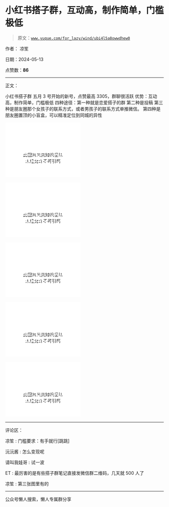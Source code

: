 # 小红书搭子群，互动高，制作简单，门槛极低

> 原文：[`www.yuque.com/for_lazy/wind/ubi4l5a8owwdhew0`](https://www.yuque.com/for_lazy/wind/ubi4l5a8owwdhew0)

作者： 凉笙

日期：2024-05-13

点赞数：**86**

* * *

正文：

小红书搭子群 五月 3 号开始的新号，点赞最高 3305，群聊很活跃 优势：互动高，制作简单，门槛极低 四种途径：第一种就是恋爱搭子的群 第二种是投稿
第三种是朋友圈那个女孩子的联系方式，或者男孩子的联系方式单推微信。 第四种是朋友圈置顶的小盲盒，可以精准定位到同城的异性

![](img/04d1cf50a15b02220697fdc904daba9c.png)

![](img/d383c4ef03191893c7165c048ed411ef.png)

![](img/1cefb6920e67bb65165e91ea39eb04db.png)

![](img/17973fcea3b94788757dc707067db80a.png)

![](img/4888d763540de3c83319ed4e518ac467.png)

* * *

评论区：

凉笙 : 门槛要求：有手就行[跳跳]

沅沅酱 : 怎么变现呢

请叫我娃哥 : 试一波

ET : 最厉害的是有些搭子群笔记直接发微信群二维码，几天就 500 人了

凉笙 : 第三张图里有的

* * *

公众号懒人搜索，懒人专属群分享